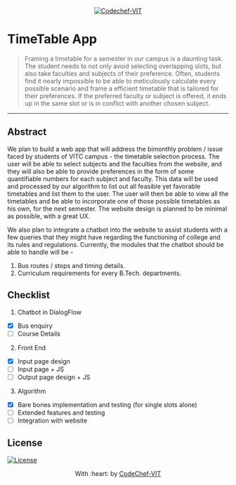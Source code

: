 <p align="center"><a href="https://www.codechefvit.com" target="_blank"><img src="https://s3.amazonaws.com/codechef_shared/sites/all/themes/abessive/logo-3.png" title="CodeChef-VIT" alt="Codechef-VIT"></a>
</p>

# TimeTable App

> <Subtitle>
> Framing a timetable for a semester in our campus is a daunting task. The student needs to not only avoid selecting overlapping slots, but also take faculties and subjects of their preference. Often, students find it nearly impossible to be able to meticulously calculate every possible scenario and frame a efficient timetable that is tailored for their preferences. If the preferred faculty or subject is offered, it ends up in the same slot or is in conflict with another chosen subject.
---

## Abstract
We plan to build a web app that will address the bimonthly problem / issue faced by students of VITC campus - the timetable selection process. The user will be able to select subjects and the faculties from the website, and they will also be able to provide preferences in the form of some quantifiable numbers for each subject and faculty. This data will be used and processed by our algorithm to list out all feasible yet favorable timetables and list them to the user. The user will then be able to view all the timetables and be able to incorporate one of those possible timetables as his own, for the next semester. The website design is planned to be minimal as possible, with a great UX.

We also plan to integrate a chatbot into the website to assist students with a few queries that they might have regarding the functioning of college and its rules and regulations. Currently, the modules that the chatbot should be able to handle will be -

1. Bus routes / stops and timing details.
2. Curriculum requirements for every B.Tech. departments.

## Checklist 
1. Chatbot in DialogFlow 
- [x] Bus enquiry
- [ ] Course Details

2. Front End

- [x] Input page design
- [ ] Input page + JS
- [ ] Output page design + JS

3. Algorithm

- [x] Bare bones implementation and testing (for single slots alone)
- [ ] Extended features and testing
- [ ] Integration with website

## License

[![License](http://img.shields.io/:license-mit-blue.svg?style=flat-square)](http://badges.mit-license.org)

<p align="center">
	With :heart: by <a href="https://www.codechefvit.com" target="_blank">CodeChef-VIT</a>
</p>
